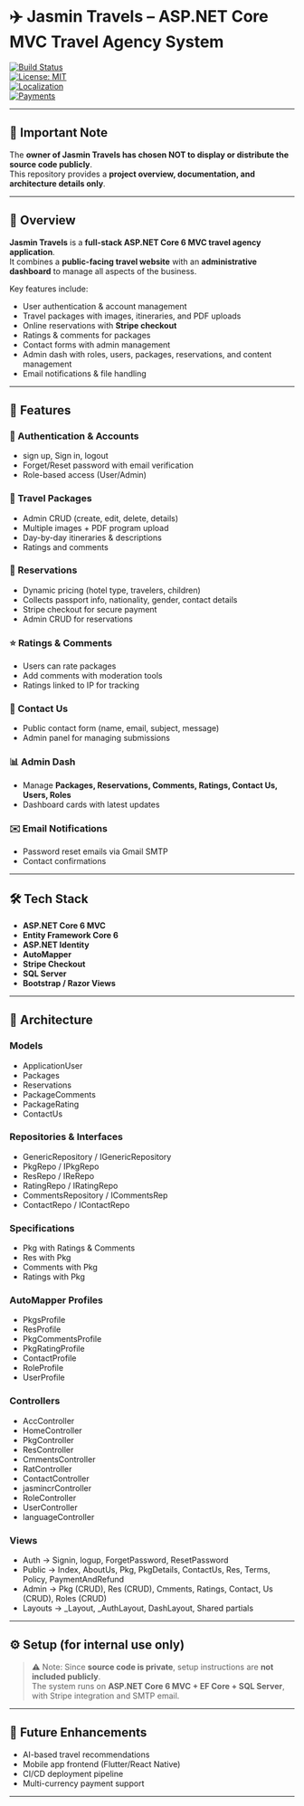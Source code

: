 # ✈️ Jasmin Travels – ASP.NET Core MVC Travel Agency System  

[![Build Status](https://img.shields.io/badge/build-passing-brightgreen)]()  
[![License: MIT](https://img.shields.io/badge/License-MIT-yellow.svg)](LICENSE)  
[![Localization](https://img.shields.io/badge/EN-AR-blue)]()  
[![Payments](https://img.shields.io/badge/Stripe-Integrated-purple)]()  

---

## 📌 Important Note
The **owner of Jasmin Travels has chosen NOT to display or distribute the source code publicly**.  
This repository provides a **project overview, documentation, and architecture details only**.  

---

## 📖 Overview
**Jasmin Travels** is a **full-stack ASP.NET Core 6 MVC travel agency application**.  
It combines a **public-facing travel website** with an **administrative dashboard** to manage all aspects of the business.  

Key features include:  
- User authentication & account management  
- Travel packages with images, itineraries, and PDF uploads  
- Online reservations with **Stripe checkout**  
- Ratings & comments for packages  
- Contact forms with admin management  
- Admin dash with roles, users, packages, reservations, and content management   
- Email notifications & file handling  

---

## 🚀 Features

### 👤 Authentication & Accounts
- sign up, Sign in, logout  
- Forget/Reset password with email verification  
- Role-based access (User/Admin)  

### 🧳 Travel Packages
- Admin CRUD (create, edit, delete, details)  
- Multiple images + PDF program upload  
- Day-by-day itineraries & descriptions  
- Ratings and comments  

### 📅 Reservations
- Dynamic pricing (hotel type, travelers, children)  
- Collects passport info, nationality, gender, contact details  
- Stripe checkout for secure payment  
- Admin CRUD for reservations  

### ⭐ Ratings & Comments
- Users can rate packages  
- Add comments with moderation tools  
- Ratings linked to IP for tracking  

### 📩 Contact Us
- Public contact form (name, email, subject, message)  
- Admin panel for managing submissions  

### 📊 Admin Dash
- Manage **Packages, Reservations, Comments, Ratings, Contact Us, Users, Roles**  
- Dashboard cards with latest updates  

### ✉️ Email Notifications
- Password reset emails via Gmail SMTP  
- Contact confirmations  

---

## 🛠️ Tech Stack
- **ASP.NET Core 6 MVC**  
- **Entity Framework Core 6**  
- **ASP.NET Identity**  
- **AutoMapper**  
- **Stripe Checkout**  
- **SQL Server**  
- **Bootstrap / Razor Views**  

---

## 📂 Architecture

### **Models**
- ApplicationUser  
- Packages  
- Reservations  
- PackageComments  
- PackageRating  
- ContactUs  

### **Repositories & Interfaces**
- GenericRepository / IGenericRepository  
- PkgRepo / IPkgRepo
- ResRepo / IReRepo
- RatingRepo / IRatingRepo  
- CommentsRepository / ICommentsRep  
- ContactRepo / IContactRepo  

### **Specifications**
- Pkg with Ratings & Comments  
- Res with Pkg  
- Comments with Pkg  
- Ratings with Pkg  

### **AutoMapper Profiles**
- PkgsProfile  
- ResProfile  
- PkgCommentsProfile  
- PkgRatingProfile  
- ContactProfile  
- RoleProfile  
- UserProfile  

### **Controllers**
- AccController  
- HomeController  
- PkgController  
- ResController  
- CmmentsController  
- RatController  
- ContactController  
- jasmincrController  
- RoleController  
- UserController  
- languageController  

### **Views**
- Auth → Signin, logup, ForgetPassword, ResetPassword  
- Public → Index, AboutUs, Pkg, PkgDetails, ContactUs, Res, Terms, Policy, PaymentAndRefund  
- Admin → Pkg (CRUD), Res (CRUD), Cmments, Ratings, Contact, Us (CRUD), Roles (CRUD)  
- Layouts → _Layout, _AuthLayout, DashLayout, Shared partials  

---

## ⚙️ Setup (for internal use only)

> ⚠️ Note: Since **source code is private**, setup instructions are **not included publicly**.  
> The system runs on **ASP.NET Core 6 MVC + EF Core + SQL Server**, with Stripe integration and SMTP email.  

---

## 🌟 Future Enhancements
- AI-based travel recommendations  
- Mobile app frontend (Flutter/React Native)  
- CI/CD deployment pipeline  
- Multi-currency payment support  

---


